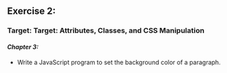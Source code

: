 ## Exercise 2:
### Target: Target: Attributes, Classes, and CSS Manipulation
#### _Chapter 3:_
- Write a JavaScript program to set the background color of a paragraph.
